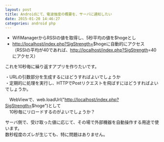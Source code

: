 ```yaml
---
layout: post
title: Androidにて、電波強度の概要を、サーバに通知したい
date: 2015-01-20 14:46:27
categories: android php
---
```

<!-- {% raw %} -->
<ul>
<li>WifiManagerからRSSIの値を取得し、5秒平均の値を$hogeとし</li>
<li><a href="http://localhost/index.php?SigStrength=" rel="nofollow">http://localhost/index.php?SigStrength=</a>$hogeに自動的にアクセス<br>
（RSSIの平均が40であれば、<a href="http://localhost/index.php?SigStrength" rel="nofollow">http://localhost/index.php?SigStrength</a>=40にアクセス）</li>
</ul>

<p>これを10秒毎に繰り返すアプリを作りたいです。</p>

<p>・URLの引数部分を生成するにはどうすればよいでしょうか<br>
・定期的に処理を実行し、HTTPでPostリクエストを飛ばすにはどうすればよいでしょうか。</p>

<p>　WebViewで、web.loadUrl("<a href="http://localhost/index.php?SigStrength=" rel="nofollow">http://localhost/index.php?SigStrength=</a>$hoge")として<br>
　10秒毎にリロードするのがよいでしょうか？</p>

<p>サーバ側で、受け取った値に応じて、その場で外部機器を自動操作する用途で使います。<br>
数秒程度のズレが生じても、特に問題はありません。</p>
<!-- {% endraw %} -->
